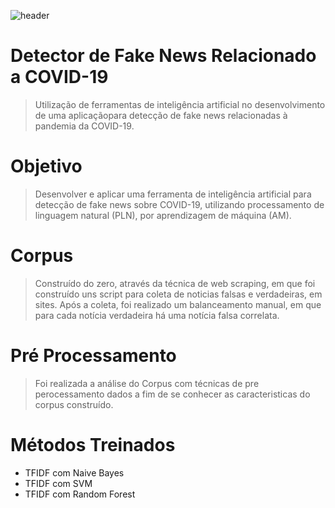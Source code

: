 ![header](https://user-images.githubusercontent.com/49035807/143508354-6d07f5cd-a84b-4db3-bef8-196beb46102e.png)
# Detector de Fake News Relacionado a COVID-19
> Utilização de ferramentas de inteligência artificial no desenvolvimento de uma aplicaçãopara detecção de fake news relacionadas à pandemia da COVID-19.

# Objetivo
>Desenvolver e aplicar uma ferramenta de inteligência artificial para detecção de fake news sobre COVID-19, utilizando processamento de linguagem natural (PLN), por aprendizagem de máquina (AM).

# Corpus
> Construído do zero, através da técnica de web scraping, em que foi construído uns script para coleta de noticias falsas e verdadeiras, em sites.
Após a coleta, foi realizado um balanceamento manual, em que para cada notícia verdadeira há uma notícia falsa correlata.

# Pré Processamento
> Foi realizada a análise do Corpus com técnicas de pre perocessamento dados a fim de se conhecer as caracteristicas do corpus construído.

# Métodos Treinados

* TFIDF com Naive Bayes
* TFIDF com SVM
* TFIDF com Random Forest


